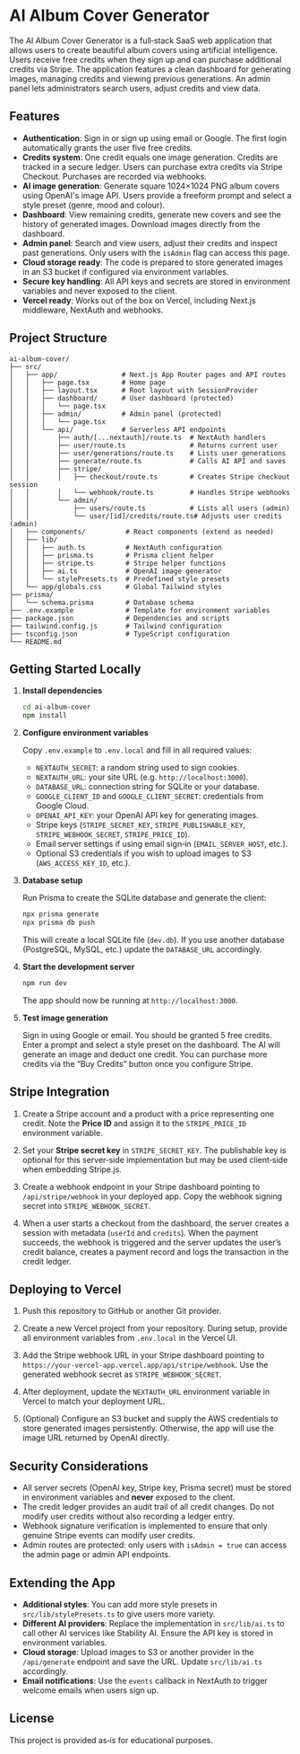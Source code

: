 # AI Album Cover Generator

The AI Album Cover Generator is a full‑stack SaaS web application that allows users to
create beautiful album covers using artificial intelligence. Users receive
free credits when they sign up and can purchase additional credits via
Stripe. The application features a clean dashboard for generating images,
managing credits and viewing previous generations. An admin panel lets
administrators search users, adjust credits and view data.

## Features

- **Authentication**: Sign in or sign up using email or Google. The first
  login automatically grants the user five free credits.
- **Credits system**: One credit equals one image generation. Credits are
  tracked in a secure ledger. Users can purchase extra credits via Stripe
  Checkout. Purchases are recorded via webhooks.
- **AI image generation**: Generate square 1024×1024 PNG album covers using
  OpenAI's image API. Users provide a freeform prompt and select a style
  preset (genre, mood and colour).
- **Dashboard**: View remaining credits, generate new covers and see the
  history of generated images. Download images directly from the dashboard.
- **Admin panel**: Search and view users, adjust their credits and inspect
  past generations. Only users with the `isAdmin` flag can access this page.
- **Cloud storage ready**: The code is prepared to store generated images in
  an S3 bucket if configured via environment variables.
- **Secure key handling**: All API keys and secrets are stored in
  environment variables and never exposed to the client.
- **Vercel ready**: Works out of the box on Vercel, including Next.js
  middleware, NextAuth and webhooks.

## Project Structure

```
ai-album-cover/
├── src/
│   ├── app/                # Next.js App Router pages and API routes
│   │   ├── page.tsx        # Home page
│   │   ├── layout.tsx      # Root layout with SessionProvider
│   │   ├── dashboard/      # User dashboard (protected)
│   │   │   └── page.tsx
│   │   ├── admin/          # Admin panel (protected)
│   │   │   └── page.tsx
│   │   └── api/            # Serverless API endpoints
│   │       ├── auth/[...nextauth]/route.ts  # NextAuth handlers
│   │       ├── user/route.ts                # Returns current user
│   │       ├── user/generations/route.ts    # Lists user generations
│   │       ├── generate/route.ts            # Calls AI API and saves
│   │       ├── stripe/
│   │       │   ├── checkout/route.ts        # Creates Stripe checkout session
│   │       │   └── webhook/route.ts         # Handles Stripe webhooks
│   │       └── admin/
│   │           ├── users/route.ts           # Lists all users (admin)
│   │           └── user/[id]/credits/route.ts# Adjusts user credits (admin)
│   ├── components/          # React components (extend as needed)
│   ├── lib/
│   │   ├── auth.ts          # NextAuth configuration
│   │   ├── prisma.ts        # Prisma client helper
│   │   ├── stripe.ts        # Stripe helper functions
│   │   ├── ai.ts            # OpenAI image generator
│   │   └── stylePresets.ts  # Predefined style presets
│   └── app/globals.css      # Global Tailwind styles
├── prisma/
│   └── schema.prisma        # Database schema
├── .env.example             # Template for environment variables
├── package.json             # Dependencies and scripts
├── tailwind.config.js       # Tailwind configuration
├── tsconfig.json            # TypeScript configuration
└── README.md
```

## Getting Started Locally

1. **Install dependencies**

   ```bash
   cd ai-album-cover
   npm install
   ```

2. **Configure environment variables**

   Copy `.env.example` to `.env.local` and fill in all required values:

   - `NEXTAUTH_SECRET`: a random string used to sign cookies.
   - `NEXTAUTH_URL`: your site URL (e.g. `http://localhost:3000`).
   - `DATABASE_URL`: connection string for SQLite or your database.
   - `GOOGLE_CLIENT_ID` and `GOOGLE_CLIENT_SECRET`: credentials from Google Cloud.
   - `OPENAI_API_KEY`: your OpenAI API key for generating images.
   - Stripe keys (`STRIPE_SECRET_KEY`, `STRIPE_PUBLISHABLE_KEY`, `STRIPE_WEBHOOK_SECRET`, `STRIPE_PRICE_ID`).
   - Email server settings if using email sign‑in (`EMAIL_SERVER_HOST`, etc.).
   - Optional S3 credentials if you wish to upload images to S3 (`AWS_ACCESS_KEY_ID`, etc.).

3. **Database setup**

   Run Prisma to create the SQLite database and generate the client:

   ```bash
   npx prisma generate
   npx prisma db push
   ```

   This will create a local SQLite file (`dev.db`). If you use another
   database (PostgreSQL, MySQL, etc.) update the `DATABASE_URL` accordingly.

4. **Start the development server**

   ```bash
   npm run dev
   ```

   The app should now be running at `http://localhost:3000`.

5. **Test image generation**

   Sign in using Google or email. You should be granted 5 free credits. Enter a
   prompt and select a style preset on the dashboard. The AI will
   generate an image and deduct one credit. You can purchase more
   credits via the “Buy Credits” button once you configure Stripe.

## Stripe Integration

1. Create a Stripe account and a product with a price representing one
   credit. Note the **Price ID** and assign it to the `STRIPE_PRICE_ID` environment variable.

2. Set your **Stripe secret key** in `STRIPE_SECRET_KEY`. The publishable
   key is optional for this server‑side implementation but may be used
   client‑side when embedding Stripe.js.

3. Create a webhook endpoint in your Stripe dashboard pointing to
   `/api/stripe/webhook` in your deployed app. Copy the webhook signing
   secret into `STRIPE_WEBHOOK_SECRET`.

4. When a user starts a checkout from the dashboard, the server
   creates a session with metadata (`userId` and `credits`). When the
   payment succeeds, the webhook is triggered and the server updates
   the user’s credit balance, creates a payment record and logs the
   transaction in the credit ledger.

## Deploying to Vercel

1. Push this repository to GitHub or another Git provider.

2. Create a new Vercel project from your repository. During setup,
   provide all environment variables from `.env.local` in the Vercel UI.

3. Add the Stripe webhook URL in your Stripe dashboard pointing to
   `https://your-vercel-app.vercel.app/api/stripe/webhook`. Use the
   generated webhook secret as `STRIPE_WEBHOOK_SECRET`.

4. After deployment, update the `NEXTAUTH_URL` environment variable in
   Vercel to match your deployment URL.

5. (Optional) Configure an S3 bucket and supply the AWS credentials to
   store generated images persistently. Otherwise, the app will use the
   image URL returned by OpenAI directly.

## Security Considerations

- All server secrets (OpenAI key, Stripe key, Prisma secret) must be
  stored in environment variables and **never** exposed to the client.
- The credit ledger provides an audit trail of all credit changes. Do not
  modify user credits without also recording a ledger entry.
- Webhook signature verification is implemented to ensure that only
  genuine Stripe events can modify user credits.
- Admin routes are protected: only users with `isAdmin = true` can
  access the admin page or admin API endpoints.

## Extending the App

- **Additional styles**: You can add more style presets in
  `src/lib/stylePresets.ts` to give users more variety.
- **Different AI providers**: Replace the implementation in `src/lib/ai.ts`
  to call other AI services like Stability AI. Ensure the API key is
  stored in environment variables.
- **Cloud storage**: Upload images to S3 or another provider in the
  `/api/generate` endpoint and save the URL. Update `src/lib/ai.ts`
  accordingly.
- **Email notifications**: Use the `events` callback in NextAuth to
  trigger welcome emails when users sign up.

## License

This project is provided as‑is for educational purposes.